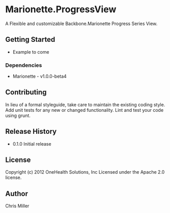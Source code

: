 # Marionette.ProgressView

A Flexible and customizable Backbone.Marionette Progress Series View.

## Getting Started

- Example to come

### Dependencies

- Marionette - v1.0.0-beta4

## Contributing
In lieu of a formal styleguide, take care to maintain the existing coding style. Add unit tests for any new or changed functionality. Lint and test your code using grunt.

## Release History

- 0.1.0 Initial release

## License

Copyright (c) 2012 OneHealth Solutions, Inc
Licensed under the Apache 2.0 license.

## Author

Chris Miller
